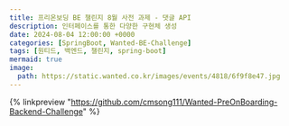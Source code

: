 ```yaml
---
title: 프리온보딩 BE 챌린지 8월 사전 과제 - 댓글 API
description: 인터페이스를 통한 다양한 구현체 생성
date: 2024-08-04 12:00:00 +0000
categories: [SpringBoot, Wanted-BE-Challenge]
tags: [원티드, 백엔드, 챌린지, spring-boot]
mermaid: true
image:
  path: https://static.wanted.co.kr/images/events/4818/6f9f8e47.jpg
---
```


{% linkpreview "https://github.com/cmsong111/Wanted-PreOnBoarding-Backend-Challenge" %}

